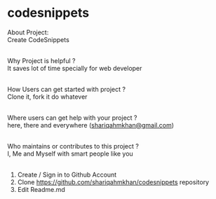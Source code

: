 # codesnippets

About Project:<br>
Create CodeSnippets<br><br>

Why Project is helpful ? <br>
It saves lot of time specially for web developer<br><br>

How Users can get started with project ?<br>
Clone it, fork it do whatever<br><br>

Where users can get help with your project ?<br>
here, there and everywhere (shariqahmkhan@gmail.com)<br><br>

Who maintains or contributes to this project ?<br>
I, Me and Myself with smart people like you<br><br>

1. Create / Sign in to Github Account
2. Clone https://github.com/shariqahmkhan/codesnippets repository
3. Edit Readme.md 
